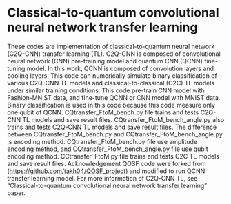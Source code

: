 # Classical-to-quantum convolutional neural network transfer learning
These codes are implementation of classical-to-quantum neural network (C2Q-CNN) transfer learning (TL). C2Q-CNN is composed of convolutional neural network (CNN) pre-training model and quantum CNN (QCNN) fine-tuning model. In this work, QCNN is composed of convolution layers and pooling layers. This code can numerically simulate binary classification of various C2Q-CNN TL models and classical-to-classical (C2C) TL models under similar training conditions.
This code pre-train CNN model with Fashion-MNIST data, and fine-tune QCNN or CNN model with MNIST data. Binary classification is used in this code because this code measure only one qubit of QCNN.
CQtransfer_FtoM_bench.py file trains and tests C2Q-CNN TL models and save result files.
CQtransfer_FtoM_bench_angle.py also trains and tests C2Q-CNN TL models and save result files. The difference between CQtransfer_FtoM_bench.py and CQtransfer_FtoM_bench_angle.py is encoding method. CQtransfer_FtoM_bench.py file use amplitude encoding method, and CQtransfer_FtoM_bench_angle.py file use qubit encoding method.
CCtransfer_FtoM.py file trains and tests C2C TL models and save result files.
Acknowledgement
QOSF code were forked from (https://github.com/takh04/QOSF_project) and modified to run QCNN transfer learning model.
For more information of C2Q-CNN TL, see “Classical-to-quantum convolutional neural network transfer learning” paper.
